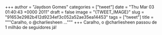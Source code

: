 
+++
author = "Jaydson Gomes"
categories = ["tweet"]
date = "Thu Mar 03 01:40:43 +0000 2011"
draft = false
image = "{TWEET_IMAGE}"
slug = "91653e2982b412d9234ef3c052a52ae35ea14453"
tags = ["tweet"]
title = """Caralho, o @charliesheen ..."""
+++
Caralho, o @charliesheen passou de 1 milhão de seguidores já!

